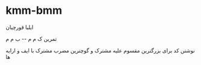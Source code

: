 # kmm-bmm

ایلیا قورچیان

تمرین ک م م -- ب م م

نوشتن کد برای بزرگترین مقسوم علیه مشترک و گوچترین مضرب مشترک با ایف و ارایه ها


 
